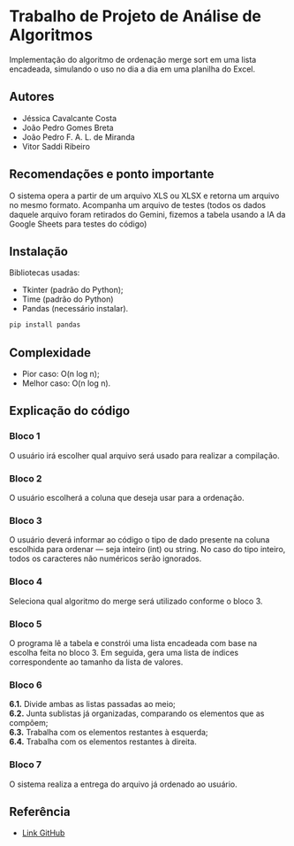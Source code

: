 # Trabalho de Projeto de Análise de Algoritmos

Implementação do algoritmo de ordenação merge sort em uma lista encadeada, simulando o uso no dia a dia em uma planilha do Excel.

## Autores

- Jéssica Cavalcante Costa
- João Pedro Gomes Breta
- João Pedro F. A. L. de Miranda
- Vitor Saddi Ribeiro

## Recomendações e ponto importante

O sistema opera a partir de um arquivo XLS ou XLSX e retorna um arquivo no mesmo formato.
Acompanha um arquivo de testes (todos os dados daquele arquivo foram retirados do Gemini, fizemos a tabela usando a IA da Google Sheets para testes do código)

## Instalação

Bibliotecas usadas: 
- Tkinter (padrão do Python); 
- Time (padrão do Python)
- Pandas (necessário instalar).

```bash
pip install pandas 
```

## Complexidade
- Pior caso: O(n log n);
- Melhor caso: O(n log n).

## Explicação do código

### Bloco 1
O usuário irá escolher qual arquivo será usado para realizar a compilação.

### Bloco 2
O usuário escolherá a coluna que deseja usar para a ordenação.

### Bloco 3
O usuário deverá informar ao código o tipo de dado presente na coluna escolhida para ordenar — seja inteiro (int) ou string. No caso do tipo inteiro, todos os caracteres não numéricos serão ignorados.

### Bloco 4
Seleciona qual algoritmo do merge será utilizado conforme o bloco 3.

### Bloco 5
O programa lê a tabela e constrói uma lista encadeada com base na escolha feita no bloco 3. Em seguida, gera uma lista de índices correspondente ao tamanho da lista de valores.

### Bloco 6
**6.1.** Divide ambas as listas passadas ao meio;  
**6.2.** Junta sublistas já organizadas, comparando os elementos que as compõem;     
**6.3.** Trabalha com os elementos restantes à esquerda;\
**6.4.** Trabalha com os elementos restantes à direita.

### Bloco 7
O sistema realiza a entrega do arquivo já ordenado ao usuário.

## Referência

- [Link GitHub](https://github.com/Saddin13/TrabalhoPAA)

